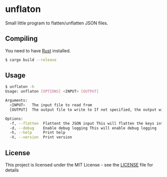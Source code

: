 # unflaton

Small little program to flatten/unflatten JSON files.

## Compiling

You need to have [Rust](https://www.rust-lang.org/) installed.

```bash
$ cargo build --release
```

## Usage

```bash
$ unflaton -h
Usage: unflaton [OPTIONS] <INPUT> [OUTPUT]

Arguments:
  <INPUT>   The input file to read from
  [OUTPUT]  The output file to write to If not specified, the output will be written to stdout

Options:
  -f, --flatten  Flattent the JSON input This will flatten the keys into a single level of nesting
  -d, --debug    Enable debug logging This will enable debug logging
  -h, --help     Print help
  -V, --version  Print version
```

## License

This project is licensed under the MIT License - see the [LICENSE](./LICENSE) file for details
